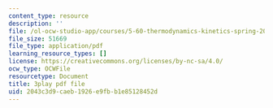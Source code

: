 ```yaml
---
content_type: resource
description: ''
file: /ol-ocw-studio-app/courses/5-60-thermodynamics-kinetics-spring-2008/2043c3d9caeb1926e9fbb1e85128452d_lLdUm6AU0aw.pdf
file_size: 51669
file_type: application/pdf
learning_resource_types: []
license: https://creativecommons.org/licenses/by-nc-sa/4.0/
ocw_type: OCWFile
resourcetype: Document
title: 3play pdf file
uid: 2043c3d9-caeb-1926-e9fb-b1e85128452d
---
```

